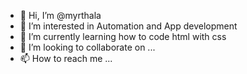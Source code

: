 - 👋 Hi, I’m @myrthala
- 👀 I’m interested in Automation and App development
- 🌱 I’m currently learning how to code html with css
- 💞️ I’m looking to collaborate on ...
- 📫 How to reach me ...

<!---
myrthala/myrthala is a ✨ special ✨ repository because its `README.md` (this file) appears on your GitHub profile.
You can click the Preview link to take a look at your changes.
--->
